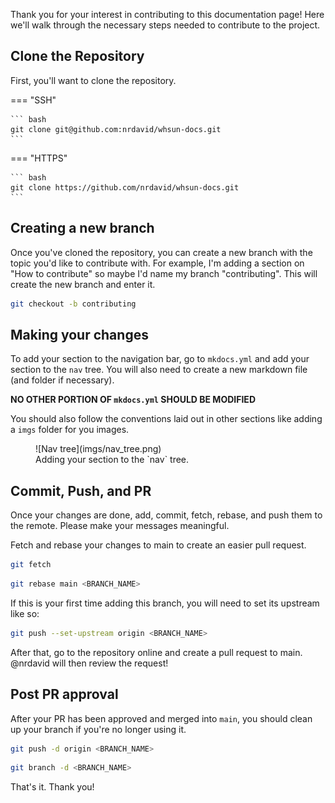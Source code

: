Thank you for your interest in contributing to this documentation page! Here we'll walk through the necessary steps needed to contribute to the project.

## Clone the Repository

First, you'll want to clone the repository.

=== "SSH"

    ``` bash
    git clone git@github.com:nrdavid/whsun-docs.git
    ```

=== "HTTPS"

    ``` bash
    git clone https://github.com/nrdavid/whsun-docs.git
    ```

## Creating a new branch

Once you've cloned the repository, you can create a new branch with the topic you'd like to contribute with. For example, I'm adding a section on "How to contribute" so maybe I'd name my branch "contributing". This will create the new branch and enter it.

``` bash
git checkout -b contributing
```

## Making your changes

To add your section to the navigation bar, go to `mkdocs.yml` and add your section to the `nav` tree. You will also need to create a new markdown file (and folder if necessary).

**NO OTHER PORTION OF `mkdocs.yml` SHOULD BE MODIFIED**

You should also follow the conventions laid out in other sections like adding a `imgs` folder for you images.

<figure markdown="span">
    ![Nav tree](imgs/nav_tree.png)
    <figcaption>Adding your section to the `nav` tree.</figcaption>
</figure>

## Commit, Push, and PR

Once your changes are done, add, commit, fetch, rebase, and push them to the remote. Please make your messages meaningful.

Fetch and rebase your changes to main to create an easier pull request.

``` bash
git fetch
```

``` bash
git rebase main <BRANCH_NAME>
```

If this is your first time adding this branch, you will need to set its upstream like so:

``` bash
git push --set-upstream origin <BRANCH_NAME>
```

After that, go to the repository online and create a pull request to main. @nrdavid will then review the request!

## Post PR approval

After your PR has been approved and merged into `main`, you should clean up your branch if you're no longer using it.

``` bash
git push -d origin <BRANCH_NAME>
```

``` bash
git branch -d <BRANCH_NAME>
```

That's it. Thank you!